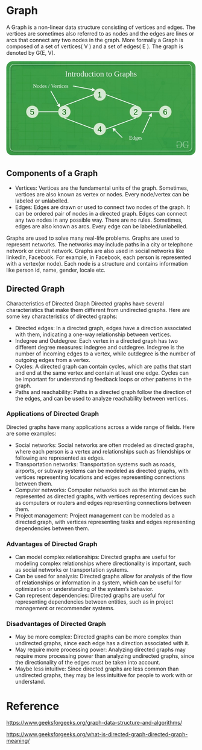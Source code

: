 # Graph

A Graph is a non-linear data structure consisting of vertices and edges. The vertices are sometimes also referred to as nodes and the edges are lines or arcs that connect any two nodes in the graph. More formally a Graph is composed of a set of vertices( V ) and a set of edges( E ). The graph is denoted by G(E, V).


![graph](../Media/graph.jpg)

## Components of a Graph

- Vertices: Vertices are the fundamental units of the graph. Sometimes, vertices are also known as vertex or nodes. Every node/vertex can be labeled or unlabelled.
- Edges: Edges are drawn or used to connect two nodes of the graph. It can be ordered pair of nodes in a directed graph. Edges can connect any two nodes in any possible way. There are no rules. Sometimes, edges are also known as arcs. Every edge can be labeled/unlabelled.



Graphs are used to solve many real-life problems. Graphs are used to represent networks. The networks may include paths in a city or telephone network or circuit network. Graphs are also used in social networks like linkedIn, Facebook. For example, in Facebook, each person is represented with a vertex(or node). Each node is a structure and contains information like person id, name, gender, locale etc.


## Directed Graph

Characteristics of Directed Graph
Directed graphs have several characteristics that make them different from undirected graphs. Here are some key characteristics of directed graphs:

- Directed edges: In a directed graph, edges have a direction associated with them, indicating a one-way relationship between vertices.
- Indegree and Outdegree: Each vertex in a directed graph has two different degree measures: indegree and outdegree. Indegree is the number of incoming edges to a vertex, while outdegree is the number of outgoing edges from a vertex.
- Cycles: A directed graph can contain cycles, which are paths that start and end at the same vertex and contain at least one edge. Cycles can be important for understanding feedback loops or other patterns in the graph.
- Paths and reachability: Paths in a directed graph follow the direction of the edges, and can be used to analyze reachability between vertices.



### Applications of Directed Graph

Directed graphs have many applications across a wide range of fields. Here are some examples:

- Social networks: Social networks are often modeled as directed graphs, where each person is a vertex and relationships such as friendships or following are represented as edges.
- Transportation networks: Transportation systems such as roads, airports, or subway systems can be modeled as directed graphs, with vertices representing locations and edges representing connections between them.
- Computer networks: Computer networks such as the internet can be represented as directed graphs, with vertices representing devices such as computers or routers and edges representing connections between them.
- Project management: Project management can be modeled as a directed graph, with vertices representing tasks and edges representing dependencies between them.



### Advantages of Directed Graph
- Can model complex relationships: Directed graphs are useful for modeling complex relationships where directionality is important, such as social networks or transportation systems.
- Can be used for analysis: Directed graphs allow for analysis of the flow of relationships or information in a system, which can be useful for optimization or understanding of the system’s behavior.
- Can represent dependencies: Directed graphs are useful for representing dependencies between entities, such as in project management or recommender systems.

### Disadvantages of Directed Graph
- May be more complex: Directed graphs can be more complex than undirected graphs, since each edge has a direction associated with it.
- May require more processing power: Analyzing directed graphs may require more processing power than analyzing undirected graphs, since the directionality of the edges must be taken into account.
- Maybe less intuitive: Since directed graphs are less common than undirected graphs, they may be less intuitive for people to work with or understand.



# Reference

https://www.geeksforgeeks.org/graph-data-structure-and-algorithms/

https://www.geeksforgeeks.org/what-is-directed-graph-directed-graph-meaning/

